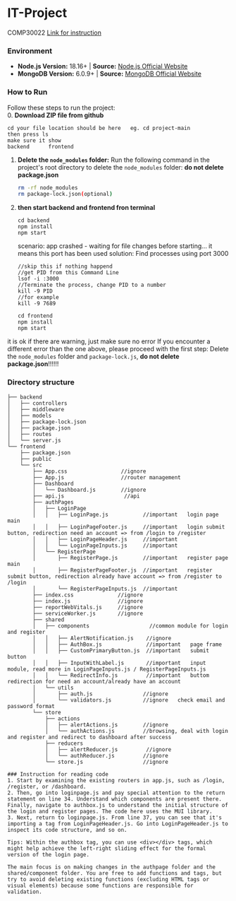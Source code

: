 # IT-Project
COMP30022
[Link for instruction](https://youtu.be/LpWXKtgOasY)
### Environment
- **Node.js Version:** 18.16+ | **Source:** [Node.js Official Website](https://nodejs.org/en)
- **MongoDB Version:** 6.0.9+ | **Source:** [MongoDB Official Website](https://www.mongodb.com/try/download/community)
### How to Run

Follow these steps to run the project:        
 0. **Download ZIP file from github**
   ```
   cd your file location should be here   eg. cd project-main
   then press ls
   make sure it show
   backend		frontend
   ```

1. **Delete the `node_modules` folder:**
   Run the following command in the project's root directory to delete the `node_modules` folder:  **do not delete package.json**
   ```sh
   rm -rf node_modules
   rm package-lock.json(optional)
2. **then start backend and frontend fron terminal**
   ```
   cd backend
   npm install
   npm start
   ```
   scenario: app crashed - waiting for file changes before starting...
   it means this port has been used
   solution:
   Find processes using port 3000
   ```
   //skip this if nothing happend
   //get PID from this Command Line
   lsof -i :3000
   //Terminate the process, change PID to a number
   kill -9 PID
   //for example
   kill -9 7689
   ```
   ```
   cd frontend
   npm install
   npm start
   ```
it is ok if there are warning, just make sure no error
If you encounter a different error than the one above, please proceed with the first step: Delete the `node_modules` folder and `package-lock.js`, **do not delete package.json**!!!!!!

   
### Directory structure

```
├── backend
│   ├── controllers
│   ├── middleware
│   ├── models
│   ├── package-lock.json
│   ├── package.json
│   ├── routes
│   └── server.js
└── frontend
    ├── package.json
    ├── public
    └── src
        ├── App.css                 //ignore
        ├── App.js                  //router management
        ├── Dashboard
        │   └── Dashboard.js        //ignore
        ├── api.js                   //api
        ├── authPages 
        │   ├── LoginPage
        │   │   ├── LoginPage.js           //important   login page main
        │   │   ├── LoginPageFooter.js     //important   login submit button, redirection need an account => from /login to /register
        │   │   ├── LoginPageHeader.js     //important
        │   │   └── LoginPageInputs.js     //important
        │   └── RegisterPage
        │       ├── RegisterPage.js        //important   register page main
        │       ├── RegisterPageFooter.js  //important   register submit button, redirection already have account => from /register to /login
        │       └── RegisterPageInputs.js  //important
        ├── index.css              //ignore
        ├── index.js               //ignore
        ├── reportWebVitals.js     //ignore
        ├── serviceWorker.js       //ignore
        ├── shared
        │   ├── components                   //common module for login and register
        │   │   ├── AlertNotification.js    //ignore  
        │   │   ├── AuthBox.js              //important   page frame
        │   │   ├── CustomPrimaryButton.js  //important   submit button
        │   │   ├── InputWithLabel.js       //important   input module, read more in LoginPageInputs.js / RegisterPageInputs.js
        │   │   └── RedirectInfo.js         //important   buttom redirection for need an account/already have an account
        │   └── utils
        │       ├── auth.js                //ignore
        │       └── validators.js          //ignore   check email and password format
        └── store
            ├── actions
            │   ├── alertActions.js        //ignore
            │   └── authActions.js         //browsing, deal with login and register and redirect to dashboard after success
            ├── reducers
            │   ├── alertReducer.js         //ignore
            │   └── authReducer.js         //ignore
            └── store.js                   //ignore

### Instruction for reading code
1. Start by examining the existing routers in app.js, such as /login, /register, or /dashboard.
2. Then, go into loginpage.js and pay special attention to the return statement on line 34. Understand which components are present there. Finally, navigate to authbox.js to understand the initial structure of the login and register pages. The code here uses the MUI library.
3. Next, return to loginpage.js. From line 37, you can see that it's importing a tag from LoginPageHeader.js. Go into LoginPageHeader.js to inspect its code structure, and so on.

Tips: Within the authbox tag, you can use <div></div> tags, which might help achieve the left-right sliding effect for the formal version of the login page.

The main focus is on making changes in the authpage folder and the shared/component folder. You are free to add functions and tags, but try to avoid deleting existing functions (excluding HTML tags or visual elements) because some functions are responsible for validation.

